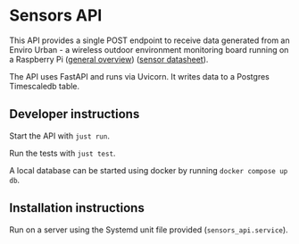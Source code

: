 # Sensors API

This API provides a single POST endpoint to receive data generated from an Enviro Urban - a
 wireless outdoor environment monitoring board running on a Raspberry Pi ([general overview](https://learn.pimoroni.com/article/getting-started-with-enviro)) ([sensor datasheet](https://github.com/pimoroni/enviro/blob/main/documentation/boards/enviro-urban.md)).

The API uses FastAPI and runs via Uvicorn. It writes data to a Postgres Timescaledb table.

## Developer instructions

Start the API with `just run`.

Run the tests with `just test`.

A local database can be started using docker by running `docker compose up db`.

## Installation instructions

Run on a server using the Systemd unit file provided (`sensors_api.service`).